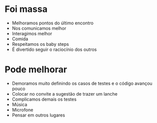 # Foi massa

- Melhoramos pontos do último encontro
- Nos comunicamos melhor
- Interagimos melhor
- Comida
- Respeitamos os baby steps
- É divertido seguir o raciocínio dos outros

# Pode melhorar

- Demoramos muito definindo os casos de testes e o código avançou pouco
- Colocar no convite a sugestão de trazer um lanche
- Complicamos demais os testes
- Música
- Microfone
- Pensar em outros lugares